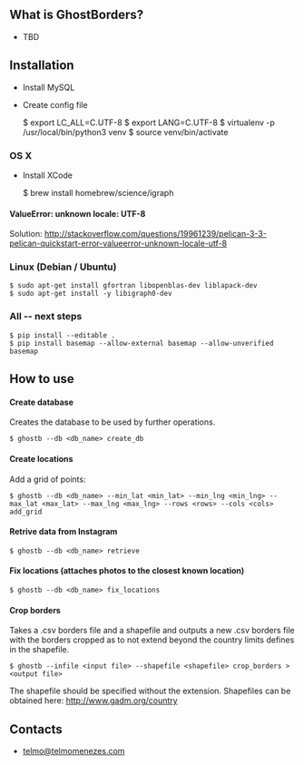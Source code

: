## What is GhostBorders? ##

* TBD

## Installation ##

* Install MySQL
* Create config file

    $ export LC_ALL=C.UTF-8
    $ export LANG=C.UTF-8
    $ virtualenv -p /usr/local/bin/python3 venv
    $ source venv/bin/activate

### OS X ###

* Install XCode

    $ brew install homebrew/science/igraph

#### ValueError: unknown locale: UTF-8 ####

Solution:
http://stackoverflow.com/questions/19961239/pelican-3-3-pelican-quickstart-error-valueerror-unknown-locale-utf-8

### Linux (Debian / Ubuntu) ###

    $ sudo apt-get install gfortran libopenblas-dev liblapack-dev
    $ sudo apt-get install -y libigraph0-dev

### All -- next steps ###

    $ pip install --editable .
    $ pip install basemap --allow-external basemap --allow-unverified basemap

## How to use ##

#### Create database ####

Creates the database to be used by further operations.

    $ ghostb --db <db_name> create_db

#### Create locations ####

Add a grid of points:

    $ ghostb --db <db_name> --min_lat <min_lat> --min_lng <min_lng> --max_lat <max_lat> --max_lng <max_lng> --rows <rows> --cols <cols> add_grid

#### Retrive data from Instagram ####

    $ ghostb --db <db_name> retrieve

#### Fix locations (attaches photos to the closest known location) ####

    $ ghostb --db <db_name> fix_locations

#### Crop borders ####

Takes a .csv borders file and a shapefile and outputs a new .csv borders file with the borders cropped as to not extend beyond the country limits defines in the shapefile.

    $ ghostb --infile <input file> --shapefile <shapefile> crop_borders > <output file>

The shapefile should be specified without the extension. Shapefiles can be obtained here:
http://www.gadm.org/country

## Contacts ##

* telmo@telmomenezes.com